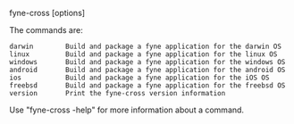 fyne-cross <command> [options]

The commands are:

	darwin        Build and package a fyne application for the darwin OS
	linux         Build and package a fyne application for the linux OS
	windows       Build and package a fyne application for the windows OS
	android       Build and package a fyne application for the android OS
	ios           Build and package a fyne application for the iOS OS
	freebsd       Build and package a fyne application for the freebsd OS
	version       Print the fyne-cross version information

Use "fyne-cross <command> -help" for more information about a command.
